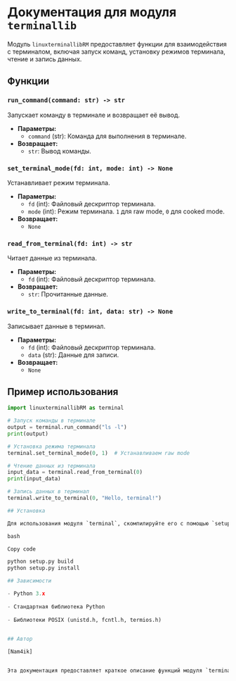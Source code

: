 


# Документация для модуля `terminallib`

Модуль `linuxterminallibRM` предоставляет функции для взаимодействия с терминалом, включая запуск команд, установку режимов терминала, чтение и запись данных.

## Функции

### `run_command(command: str) -> str`

Запускает команду в терминале и возвращает её вывод.

- **Параметры:**
  - `command` (str): Команда для выполнения в терминале.
- **Возвращает:**
  - `str`: Вывод команды.

### `set_terminal_mode(fd: int, mode: int) -> None`

Устанавливает режим терминала.

- **Параметры:**
  - `fd` (int): Файловый дескриптор терминала.
  - `mode` (int): Режим терминала. `1` для raw mode, `0` для cooked mode.
- **Возвращает:**
  - `None`

### `read_from_terminal(fd: int) -> str`

Читает данные из терминала.

- **Параметры:**
  - `fd` (int): Файловый дескриптор терминала.
- **Возвращает:**
  - `str`: Прочитанные данные.

### `write_to_terminal(fd: int, data: str) -> None`

Записывает данные в терминал.

- **Параметры:**
  - `fd` (int): Файловый дескриптор терминала.
  - `data` (str): Данные для записи.
- **Возвращает:**
  - `None`

## Пример использования

```python
import linuxterminallibRM as terminal

# Запуск команды в терминале
output = terminal.run_command("ls -l")
print(output)

# Установка режима терминала
terminal.set_terminal_mode(0, 1)  # Устанавливаем raw mode

# Чтение данных из терминала
input_data = terminal.read_from_terminal(0)
print(input_data)

# Запись данных в терминал
terminal.write_to_terminal(0, "Hello, terminal!")

## Установка

Для использования модуля `terminal`, скомпилируйте его с помощью `setup.py` или другого инструмента сборки Python C-расширений.

bash

Copy code

python setup.py build
python setup.py install

## Зависимости

- Python 3.x
    
- Стандартная библиотека Python
    
- Библиотеки POSIX (unistd.h, fcntl.h, termios.h)
    

## Автор

[Nam4ik]


Эта документация предоставляет краткое описание функций модуля `terminallib`, примеры использования, инструкции по установке и информацию о зависимостях.
